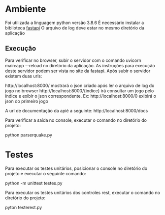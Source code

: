 

# Ambiente

Foi utilizada a linguagem python versão 3.8.6
É necessário instalar a biblioteca [fastapi](https://fastapi.tiangolo.com/)
O arquivo de log deve estar no mesmo diretório da aplicação

## Execução
Para verificar no browser, subir o servidor com o comando uvicorn main:app --reload no diretório da aplicação. As instruções para execução deste servidor podem ser vista no site da fastapi. Após subir o servidor existem duas urls:

http://localhost:8000/ mostrará o json criado após ler o arquivo de log do jogo no browser
http://localhost:8000/{indice} irá consultar um jogo pelo índice e exibir o json correspondente. Ex:
http://localhost:8000/0  exibirá o json do primeiro jogo 


A url de documentação da apié a seguinte:
http://localhost:8000/docs

Para verificar a saída no console, executar o comando no diretório do projeto:

python parserquake.py

# Testes
Para executar os testes unitários, posicionar o console no diretório do projeto e executar o seguinte comando:

python -m unittest testes.py

Para executar os testes unitários dos controles rest, executar o comando no diretório do projeto:

pyton testerest.py
